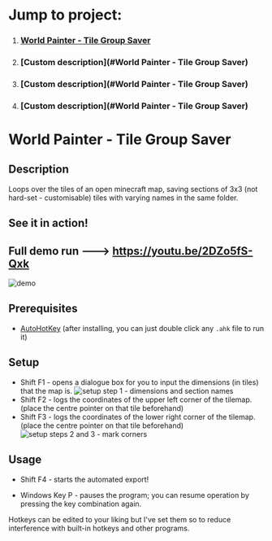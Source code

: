 # Jump to project:
1. ### [World Painter - Tile Group Saver](#world-painter---tile-group-saver)
2. ### [Custom description](#World Painter - Tile Group Saver)
3. ### [Custom description](#World Painter - Tile Group Saver)
4. ### [Custom description](#World Painter - Tile Group Saver)


# World Painter - Tile Group Saver

## Description
Loops over the tiles of an open minecraft map, saving sections of 3x3 (not hard-set - customisable) tiles with varying names in the same folder.

## See it in action!
## Full demo run ---> https://youtu.be/2DZo5fS-Qxk
![demo](https://user-images.githubusercontent.com/108890925/187715685-14bdbd1b-2734-4c83-b5d3-d84e0147aadd.gif)


## Prerequisites
- [AutoHotKey](https://autohotkey.com)
(after installing, you can just double click any `.ahk` file to run it)

## Setup
- Shift F1 - opens a dialogue box for you to input the dimensions (in tiles) that the map is.
![setup step 1 - dimensions and section names](https://user-images.githubusercontent.com/108890925/187714490-7d8a4566-fbd1-4a42-834f-90d019b26e46.gif)
- Shift F2 - logs the coordinates of the upper left corner of the tilemap. (place the centre pointer on that tile beforehand)
- Shift F3 - logs the coordinates of the lower right corner of the tilemap. (place the centre pointer on that tile beforehand)
![setup steps 2 and 3 - mark corners](https://user-images.githubusercontent.com/108890925/187714568-a9f11440-55cd-4b4d-b8b7-90564287aaa3.gif)

## Usage
- Shift F4 - starts the automated export!

- Windows Key P  - pauses the program; you can resume operation by pressing the key combination again.

Hotkeys can be edited to your liking but I've set them so to reduce interference with built-in hotkeys and other programs.

